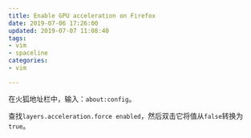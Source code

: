 ```yaml
---
title: Enable GPU acceleration on Firefox 
date: 2019-07-06 17:26:00
updated: 2019-07-07 11:08:40
tags: 
- vim
- spaceline
categories: 
- vim

---
```

在火狐地址栏中，输入：`about:config`。

查找`layers.acceleration.force enabled`，然后双击它将值从`false`转换为`true`。